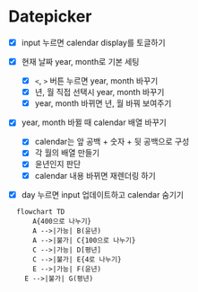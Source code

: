 # Datepicker

- [x] input 누르면 calendar display를 토글하기
- [x] 현재 날짜 year, month로 기본 세팅
  - [x] `<`, `>` 버튼 누르면 year, month 바꾸기
  - [x] 년, 월 직접 선택시 year, month 바꾸기
  - [x] year, month 바뀌면 년, 월 바꿔 보여주기
- [x] year, month 바뀔 때 calendar 배열 바꾸기
  - [x] calendar는 앞 공백 + 숫자 + 뒷 공백으로 구성
  - [x] 각 월의 배열 만들기 
  - [x] 윤년인지 판단
  - [x] calendar 내용 바뀌면 재렌더링 하기
- [x] day 누르면 input 업데이트하고 calendar 숨기기


```mermaid
  flowchart TD
      A{400으로 나누기} 
      A -->|가능| B(윤년)
      A -->|불가| C{100으로 나누기}
      C -->|가능| D[평년]
      C -->|불가| E{4로 나누기}
      E -->|가능| F(윤년)
    E -->|불가| G(평년)
```
